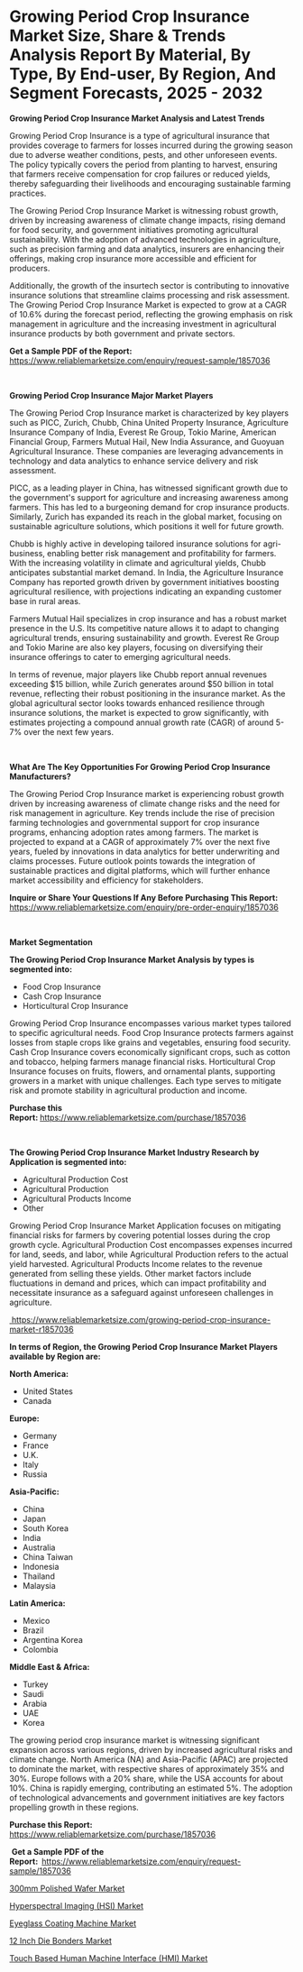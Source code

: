 <p><h1>Growing Period Crop Insurance Market Size, Share & Trends Analysis Report By Material, By Type, By End-user, By Region, And Segment Forecasts, 2025 - 2032</h1></p><p><strong>Growing Period Crop Insurance Market Analysis and Latest Trends</strong></p>
<p><p>Growing Period Crop Insurance is a type of agricultural insurance that provides coverage to farmers for losses incurred during the growing season due to adverse weather conditions, pests, and other unforeseen events. The policy typically covers the period from planting to harvest, ensuring that farmers receive compensation for crop failures or reduced yields, thereby safeguarding their livelihoods and encouraging sustainable farming practices.</p><p>The Growing Period Crop Insurance Market is witnessing robust growth, driven by increasing awareness of climate change impacts, rising demand for food security, and government initiatives promoting agricultural sustainability. With the adoption of advanced technologies in agriculture, such as precision farming and data analytics, insurers are enhancing their offerings, making crop insurance more accessible and efficient for producers. </p><p>Additionally, the growth of the insurtech sector is contributing to innovative insurance solutions that streamline claims processing and risk assessment. The Growing Period Crop Insurance Market is expected to grow at a CAGR of 10.6% during the forecast period, reflecting the growing emphasis on risk management in agriculture and the increasing investment in agricultural insurance products by both government and private sectors.</p></p>
<p><strong>Get a Sample PDF of the Report:&nbsp;</strong> <a href="https://www.reliablemarketsize.com/enquiry/request-sample/1857036?utm_campaign=1143&utm_medium=2&utm_source=Github&utm_content=ia&utm_term=08012025&utm_id=growing-period-crop-insurance">https://www.reliablemarketsize.com/enquiry/request-sample/1857036</a></p>
<p>&nbsp;</p>
<p><strong>Growing Period Crop Insurance Major Market Players</strong></p>
<p><p>The Growing Period Crop Insurance market is characterized by key players such as PICC, Zurich, Chubb, China United Property Insurance, Agriculture Insurance Company of India, Everest Re Group, Tokio Marine, American Financial Group, Farmers Mutual Hail, New India Assurance, and Guoyuan Agricultural Insurance. These companies are leveraging advancements in technology and data analytics to enhance service delivery and risk assessment.</p><p>PICC, as a leading player in China, has witnessed significant growth due to the government's support for agriculture and increasing awareness among farmers. This has led to a burgeoning demand for crop insurance products. Similarly, Zurich has expanded its reach in the global market, focusing on sustainable agriculture solutions, which positions it well for future growth.</p><p>Chubb is highly active in developing tailored insurance solutions for agri-business, enabling better risk management and profitability for farmers. With the increasing volatility in climate and agricultural yields, Chubb anticipates substantial market demand. In India, the Agriculture Insurance Company has reported growth driven by government initiatives boosting agricultural resilience, with projections indicating an expanding customer base in rural areas.</p><p>Farmers Mutual Hail specializes in crop insurance and has a robust market presence in the U.S. Its competitive nature allows it to adapt to changing agricultural trends, ensuring sustainability and growth. Everest Re Group and Tokio Marine are also key players, focusing on diversifying their insurance offerings to cater to emerging agricultural needs.</p><p>In terms of revenue, major players like Chubb report annual revenues exceeding $15 billion, while Zurich generates around $50 billion in total revenue, reflecting their robust positioning in the insurance market. As the global agricultural sector looks towards enhanced resilience through insurance solutions, the market is expected to grow significantly, with estimates projecting a compound annual growth rate (CAGR) of around 5-7% over the next few years.</p></p>
<p>&nbsp;</p>
<p><strong>What Are The Key Opportunities For Growing Period Crop Insurance Manufacturers?</strong></p>
<p><p>The Growing Period Crop Insurance market is experiencing robust growth driven by increasing awareness of climate change risks and the need for risk management in agriculture. Key trends include the rise of precision farming technologies and governmental support for crop insurance programs, enhancing adoption rates among farmers. The market is projected to expand at a CAGR of approximately 7% over the next five years, fueled by innovations in data analytics for better underwriting and claims processes. Future outlook points towards the integration of sustainable practices and digital platforms, which will further enhance market accessibility and efficiency for stakeholders.</p></p>
<p><strong>Inquire or Share Your Questions If Any Before Purchasing This Report:</strong> <a href="https://www.reliablemarketsize.com/enquiry/pre-order-enquiry/1857036?utm_campaign=1143&utm_medium=2&utm_source=Github&utm_content=ia&utm_term=08012025&utm_id=growing-period-crop-insurance">https://www.reliablemarketsize.com/enquiry/pre-order-enquiry/1857036</a></p>
<p>&nbsp;</p>
<p><strong>Market Segmentation</strong></p>
<p><strong>The Growing Period Crop Insurance Market Analysis by types is segmented into:</strong></p>
<p><ul><li>Food Crop Insurance</li><li>Cash Crop Insurance</li><li>Horticultural Crop Insurance</li></ul></p>
<p><p>Growing Period Crop Insurance encompasses various market types tailored to specific agricultural needs. Food Crop Insurance protects farmers against losses from staple crops like grains and vegetables, ensuring food security. Cash Crop Insurance covers economically significant crops, such as cotton and tobacco, helping farmers manage financial risks. Horticultural Crop Insurance focuses on fruits, flowers, and ornamental plants, supporting growers in a market with unique challenges. Each type serves to mitigate risk and promote stability in agricultural production and income.</p></p>
<p><strong>Purchase this Report:&nbsp;</strong><a href="https://www.reliablemarketsize.com/purchase/1857036?utm_campaign=1143&utm_medium=2&utm_source=Github&utm_content=ia&utm_term=08012025&utm_id=growing-period-crop-insurance">https://www.reliablemarketsize.com/purchase/1857036</a></p>
<p>&nbsp;</p>
<p><strong>The Growing Period Crop Insurance Market Industry Research by Application is segmented into:</strong></p>
<p><ul><li>Agricultural Production Cost</li><li>Agricultural Production</li><li>Agricultural Products Income</li><li>Other</li></ul></p>
<p><p>Growing Period Crop Insurance Market Application focuses on mitigating financial risks for farmers by covering potential losses during the crop growth cycle. Agricultural Production Cost encompasses expenses incurred for land, seeds, and labor, while Agricultural Production refers to the actual yield harvested. Agricultural Products Income relates to the revenue generated from selling these yields. Other market factors include fluctuations in demand and prices, which can impact profitability and necessitate insurance as a safeguard against unforeseen challenges in agriculture.</p></p>
<p><a href="https://www.reliablemarketsize.com/growing-period-crop-insurance-market-r1857036?utm_campaign=1143&utm_medium=2&utm_source=Github&utm_content=ia&utm_term=08012025&utm_id=growing-period-crop-insurance">&nbsp;https://www.reliablemarketsize.com/growing-period-crop-insurance-market-r1857036</a></p>
<p><strong>In terms of Region, the Growing Period Crop Insurance Market Players available by Region are:</strong></p>
<p>
    <p> <strong> North America: </strong>
        <ul>
            <li>United States</li>
            <li>Canada</li>
        </ul>
        </p> 
    <p> <strong> Europe: </strong>
        <ul>
            <li>Germany</li>
            <li>France</li>
            <li>U.K.</li>
            <li>Italy</li>
            <li>Russia</li>
        </ul>
        </p> 
    <p> <strong> Asia-Pacific: </strong>
        <ul>
            <li>China</li>
            <li>Japan</li>
            <li>South Korea</li>
            <li>India</li>
            <li>Australia</li>
            <li>China Taiwan</li>
            <li>Indonesia</li>
            <li>Thailand</li>
            <li>Malaysia</li>
        </ul>
        </p> 
    <p> <strong> Latin America: </strong>
        <ul>
            <li>Mexico</li>
            <li>Brazil</li>
            <li>Argentina Korea</li>
            <li>Colombia</li>
        </ul>
        </p> 
    <p> <strong> Middle East & Africa: </strong>
        <ul>
            <li>Turkey</li>
            <li>Saudi</li>
            <li>Arabia</li>
            <li>UAE</li>
            <li>Korea</li>
        </ul>
    </p>
    </p>
<p><p>The growing period crop insurance market is witnessing significant expansion across various regions, driven by increased agricultural risks and climate change. North America (NA) and Asia-Pacific (APAC) are projected to dominate the market, with respective shares of approximately 35% and 30%. Europe follows with a 20% share, while the USA accounts for about 10%. China is rapidly emerging, contributing an estimated 5%. The adoption of technological advancements and government initiatives are key factors propelling growth in these regions.</p></p>
<p><strong>Purchase this Report: </strong><a href="https://www.reliablemarketsize.com/purchase/1857036?utm_campaign=1143&utm_medium=2&utm_source=Github&utm_content=ia&utm_term=08012025&utm_id=growing-period-crop-insurance">https://www.reliablemarketsize.com/purchase/1857036</a></p>
<p>&nbsp;<strong>Get a Sample PDF of the Report:&nbsp;&nbsp;</strong><a href="https://www.reliablemarketsize.com/enquiry/request-sample/1857036?utm_campaign=1143&utm_medium=2&utm_source=Github&utm_content=ia&utm_term=08012025&utm_id=growing-period-crop-insurance">https://www.reliablemarketsize.com/enquiry/request-sample/1857036</a></p>
<p><strong></strong></p>
<p><p><a href="https://github.com/kimberjam0i/Market-Research-Report-List-1/blob/main/300mm-polished-wafer-market.md?utm_campaign=1143&utm_medium=2&utm_source=Github&utm_content=ia&utm_term=08012025&utm_id=growing-period-crop-insurance">300mm Polished Wafer Market</a></p><p><a href="https://www.linkedin.com/pulse/global-hyperspectral-imaging-hsi-market-analysis-2025-2032-industry-stdmf?utm_campaign=1143&utm_medium=2&utm_source=Github&utm_content=ia&utm_term=08012025&utm_id=growing-period-crop-insurance">Hyperspectral Imaging (HSI) Market</a></p><p><a href="https://www.linkedin.com/pulse/in-depth-eyeglass-coating-machine-market-analysis-projected-ifogf?utm_campaign=1143&utm_medium=2&utm_source=Github&utm_content=ia&utm_term=08012025&utm_id=growing-period-crop-insurance">Eyeglass Coating Machine Market</a></p><p><a href="https://github.com/ElviraLeka1962/Market-Research-Report-List-1/blob/main/12-inch-die-bonders-market.md?utm_campaign=1143&utm_medium=2&utm_source=Github&utm_content=ia&utm_term=08012025&utm_id=growing-period-crop-insurance">12 Inch Die Bonders Market</a></p><p><a href="https://www.linkedin.com/pulse/touch-based-human-machine-interface-hmi-market-growth-competitive-u55af?utm_campaign=1143&utm_medium=2&utm_source=Github&utm_content=ia&utm_term=08012025&utm_id=growing-period-crop-insurance">Touch Based Human Machine Interface (HMI) Market</a></p></p>